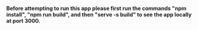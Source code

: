 #### Before attempting to run this app please first run the commands "npm install", "npm run build", and then "serve -s build" to see the app locally at port 3000.
